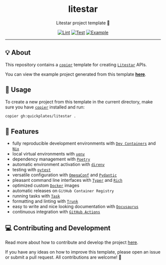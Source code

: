 <h1 align="center">litestar</h1>

<div align="center">

Litestar project template 🌠

[![Lint](https://github.com/quickplates/litestar/actions/workflows/lint.yaml/badge.svg)](https://github.com/quickplates/litestar/actions/workflows/lint.yaml)
[![Test](https://github.com/quickplates/litestar/actions/workflows/test.yaml/badge.svg)](https://github.com/quickplates/litestar/actions/workflows/test.yaml)
[![Example](https://github.com/quickplates/litestar/actions/workflows/example.yaml/badge.svg)](https://github.com/quickplates/litestar/actions/workflows/example.yaml)

</div>

---

## 💡 About

This repository contains a [`copier`](https://copier.readthedocs.io) template
for creating [`Litestar`](https://litestar.dev) APIs.

You can view the example project generated from this template
[**here**](https://github.com/quickplates/litestar-example).

## 📜 Usage

To create a new project from this template in the current directory,
make sure you have [`copier`](https://copier.readthedocs.io) installed and run:

```sh
copier gh:quickplates/litestar .
```

## 🚀 Features

- fully reproducible development environments with
  [`Dev Containers`](https://code.visualstudio.com/docs/remote/containers)
  and [`Nix`](https://nixos.org)
- local virtual environments with [`venv`](https://docs.python.org/3/library/venv.html)
- dependency management with [`Poetry`](https://python-poetry.org)
- automatic environment activation with [`direnv`](https://direnv.net)
- testing with [`pytest`](https://pytest.org)
- versatile configuration with [`OmegaConf`](https://omegaconf.readthedocs.io)
  and [`Pydantic`](https://docs.pydantic.dev/latest)
- pleasant command line interfaces with [`Typer`](https://typer.tiangolo.com)
  and [`Rich`](https://rich.readthedocs.io)
- optimized custom [`Docker`](https://www.docker.com) images
- automatic releases on `GitHub Container Registry`
- running tasks with [`Task`](https://taskfile.dev)
- formatting and linting with [`Trunk`](https://trunk.io)
- easy to write and nice looking documentation
  with [`Docusaurus`](https://docusaurus.io)
- continuous integration with [`GitHub Actions`](https://github.com/features/actions)

## 💻 Contributing and Development

Read more about how to contribute and develop the project
[here](https://github.com/quickplates/litestar/blob/main/CONTRIBUTING.md).

If you have any ideas on how to improve this template,
please open an issue or submit a pull request.
All contributions are welcome! 🤗
